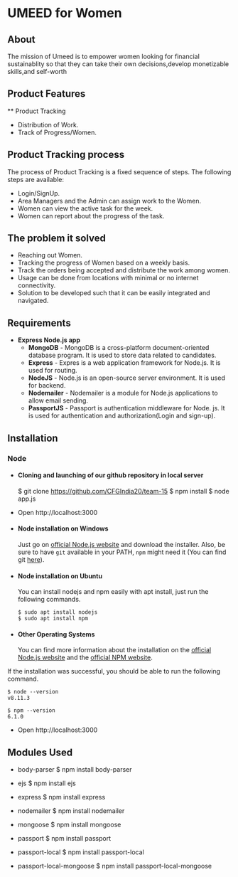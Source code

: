 # UMEED for Women

## About
The mission of Umeed is to empower women looking for financial sustainablity so that they can take their own decisions,develop monetizable skills,and self-worth

## Product Features

** Product Tracking 
* Distribution of Work.
* Track of Progress/Women.


## Product Tracking process
The process of Product Tracking is a fixed sequence of steps. The following steps are available:

* Login/SignUp.
* Area Managers and the Admin can assign work to the Women.
* Women can view the active task for the week.
* Women can report about the progress of the task.


## The problem it solved

* Reaching out Women.
* Tracking the progress of Women based on a weekly basis.
* Track the orders being accepted and distribute the work among women.
* Usage can be done from locations with minimal or no internet connectivity.
* Solution to be developed such that it can be easily integrated and navigated.


## Requirements
* **Express Node.js app**
   * **MongoDB** - MongoDB is a cross-platform document-oriented database 
              program. It is used to store data related to candidates.
   * **Express** - Expres is a web application framework for Node.js. It is used for routing.
   * **NodeJS** - Node.js is an open-source server environment. It is used for backend.
   * **Nodemailer** - Nodemailer is a module for Node.js applications to allow email sending.
   * **PassportJS** - Passport is authentication middleware for Node. js. It is used for authentication and authorization(Login and sign-up).

## Installation
### Node
- #### Cloning and launching of our github repository in local server
    $ git clone https://github.com/CFGIndia20/team-15
    $ npm install
    $ node app.js
    
 * Open http://localhost:3000
 
- #### Node installation on Windows

  Just go on [official Node.js website](https://nodejs.org/) and download the installer.
Also, be sure to have `git` available in your PATH, `npm` might need it (You can find git [here](https://git-scm.com/)).

- #### Node installation on Ubuntu

  You can install nodejs and npm easily with apt install, just run the following commands.

      $ sudo apt install nodejs
      $ sudo apt install npm

- #### Other Operating Systems
  You can find more information about the installation on the [official Node.js website](https://nodejs.org/) and the [official NPM website](https://npmjs.org/).

If the installation was successful, you should be able to run the following command.

    $ node --version
    v8.11.3

    $ npm --version
    6.1.0
* Open http://localhost:3000

## Modules Used

*  body-parser 
    $ npm install body-parser
    
*  ejs 
    $ npm install ejs
    
*  express
    $ npm install express
    
*   nodemailer
    $ npm install nodemailer
    
*   mongoose 
    $ npm install mongoose
    
*   passport
    $ npm install passport
    
*   passport-local
    $ npm install passport-local
    
*   passport-local-mongoose
    $ npm install passport-local-mongoose



